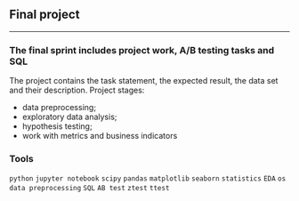 
## Final project
	
<hr>

### The final sprint includes project work, A/B testing tasks and SQL
The project contains the task statement, the expected result, the data set and their description.
Project stages:
- data preprocessing;
- exploratory data analysis;
- hypothesis testing;
- work with metrics and business indicators



### Tools
`python` `jupyter notebook` `scipy` `pandas` `matplotlib` `seaborn` `statistics`  `EDA` `os` `data preprocessing`  `SQL` `AB test` `ztest`  `ttest` 

